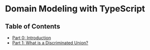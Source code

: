 # Domain Modeling with TypeScript

## Table of Contents

- [Part 0: Introduction](README.d/part-0-introduction.md)
- [Part 1: What is a Discriminated Union?](README.d/part-1-what-is-a-discriminated-union.md)
